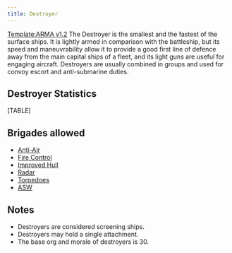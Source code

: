 ```yaml
---
title: Destroyer
---
```

[Template:ARMA
v1.2](/wiki/index.php?title=Template:ARMA_v1.2&action=edit&redlink=1 "Template:ARMA v1.2 (page does not exist)")
The Destroyer is the smallest and the fastest of the surface ships. It
is lightly armed in comparison with the battleship, but its speed and
maneuvrability allow it to provide a good first line of defence away
from the main capital ships of a fleet, and its light guns are useful
for engaging aircraft. Destroyers are usually combined in groups and
used for convoy escort and anti-submarine duties.

##  Destroyer Statistics 

[TABLE]

##  Brigades allowed 

-   [Anti-Air](/wiki/index.php?title=Anti-Air_(naval_brigade)&action=edit&redlink=1 "Anti-Air (naval brigade) (page does not exist)")
-   [Fire
    Control](/wiki/index.php?title=Fire_Control_(naval_brigade)&action=edit&redlink=1 "Fire Control (naval brigade) (page does not exist)")
-   [Improved
    Hull](/wiki/index.php?title=Improved_Hull_(naval_brigade)&action=edit&redlink=1 "Improved Hull (naval brigade) (page does not exist)")
-   [Radar](/wiki/index.php?title=Radar_(naval_brigade)&action=edit&redlink=1 "Radar (naval brigade) (page does not exist)")
-   [Torpedoes](/wiki/index.php?title=Torpedoes_(naval_brigade)&action=edit&redlink=1 "Torpedoes (naval brigade) (page does not exist)")
-   [ASW](/wiki/index.php?title=ASW_(naval_brigade)&action=edit&redlink=1 "ASW (naval brigade) (page does not exist)")

##  Notes 

-   Destroyers are considered screening ships.
-   Destroyers may hold a single attachment.
-   The base org and morale of destroyers is 30.
